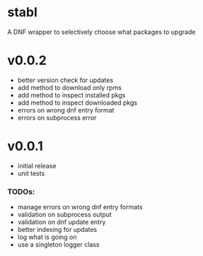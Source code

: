 # stabl
A DNF wrapper to selectively choose what packages to upgrade

# v0.0.2
- better version check for updates
- add method to download only rpms
- add method to inspect installed pkgs
- add method to inspect downloaded pkgs
- errors on wrong dnf entry format
- errors on subprocess error

# v0.0.1
- initial release
- unit tests

### TODOs:

- manage errors on wrong dnf entry formats
- validation on subprocess output
- validation on dnf update entry
- better indexing for updates
- log what is going on
- use a singleton logger class